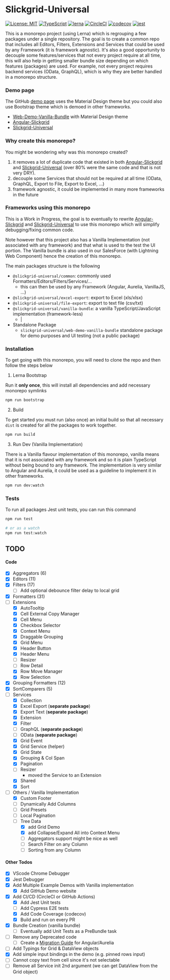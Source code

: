 # Slickgrid-Universal

[![License: MIT](https://img.shields.io/badge/License-MIT-yellow.svg)](https://opensource.org/licenses/MIT)
[![TypeScript](https://img.shields.io/badge/%3C%2F%3E-TypeScript-%230074c1.svg)](http://www.typescriptlang.org/)
[![lerna](https://img.shields.io/badge/maintained%20with-lerna-cc00ff.svg)](https://lerna.js.org/)
[![CircleCI](https://circleci.com/gh/ghiscoding/slickgrid-universal/tree/master.svg?style=shield)](https://circleci.com/gh/ghiscoding/workflows/slickgrid-universal/tree/master)
[![codecov](https://codecov.io/gh/ghiscoding/slickgrid-universal/branch/master/graph/badge.svg)](https://codecov.io/gh/ghiscoding/slickgrid-universal)
[![jest](https://jestjs.io/img/jest-badge.svg)](https://github.com/facebook/jest)

This is a monorepo project (using Lerna) which is regrouping a few packages under a single repository. 
The goal is to create a common repo that includes all Editors, Filters, Extensions and Services 
that could be used by any Framework (it is framework agnostic). 
It's also a good opportunity to decouple some features/services that not every project require at all time, 
this will also help in getting smaller bundle size depending on which features (packages) are used. For example, not every project requires backend services (OData, GraphQL), 
which is why they are better handled in a monorepo structure.

### Demo page
The GitHub [demo page](https://ghiscoding.github.io/slickgrid-universal) uses the Material Design theme but you could also use Bootstrap theme which is demoed in other frameworks. 
- [Web-Demo-Vanilla-Bundle](https://ghiscoding.github.io/slickgrid-universal) with Material Design theme
- [Angular-Slickgrid](https://ghiscoding.github.io/Angular-Slickgrid/)
- [Slickgrid-Universal](https://ghiscoding.github.io/aurelia-slickgrid/) 

### Why create this monorepo?
You might be wondering why was this monorepo created?
1. it removes a lot of duplicate code that existed in both 
[Angular-Slickgrid](https://github.com/ghiscoding/Angular-Slickgrid) and [Slickgrid-Universal](https://github.com/ghiscoding/aurelia-slickgrid) 
(over 80% were the same code and that is not very DRY).
2. decouple some Services that should not be required at all time (OData, GraphQL, Export to File, Export to Excel, ...)
3. framework agnostic, it could be implemented in many more frameworks in the future

### Frameworks using this monorepo
This is a Work in Progress, the goal is to eventually to rewrite 
[Angular-Slickgrid](https://github.com/ghiscoding/Angular-Slickgrid) 
and [Slickgrid-Universal](https://github.com/ghiscoding/aurelia-slickgrid) to use this monorepo which will simplify debugging/fixing common code. 

Note however that this project also has a Vanilla Implementation (not associated with any framework) 
and that what is used to the test the UI portion. The Vanilla bundle is also used in our SalesForce (with Lightning Web Component) hence the creation of this monorepo.

The main packages structure is the following
- `@slickgrid-universal/common`: commonly used Formatters/Editors/Filters/Services/...
  - this can then be used by any Framework (Angular, Aurelia, VanillaJS, ...)
- `@slickgrid-universal/excel-export`: export to Excel (xls/xlsx)
- `@slickgrid-universal/file-export`: export to text file (csv/txt)
- `@slickgrid-universal/vanilla-bundle`: a vanilla TypeScript/JavaScript implementation (framework-less)
  - |
- Standalone Package
  - `slickgrid-universal/web-demo-vanilla-bundle` standalone package for demo purposes and UI testing (not a public package)

### Installation
To get going with this monorepo, you will need to clone the repo and then follow the steps below

1. Lerna Bootstrap

Run it **only once**, this will install all dependencies and add necessary monorepo symlinks
```bash
npm run bootstrap
```

2. Build

To get started you must run (also once) an initial build so that all necessary `dist` is created for all the packages to work together.
```bash
npm run build
```

3. Run Dev (Vanilla Implementation)

There is a Vanilla flavour implementation of this monorepo, vanilla means that it is not associated with any framework 
and so it is plain TypeScript without being bound to any framework. The implementation is very similar to Angular and Aurelia, 
it could be used as a guideline to implement it in other frameworks.

```bash
npm run dev:watch
```

### Tests
To run all packages Jest unit tests, you can run this command
```bash
npm run test

# or as a watch
npm run test:watch
```

## TODO
#### Code
- [x] Aggregators (6)
- [x] Editors (11)
- [x] Filters (17)
  - [ ] Add optional debounce filter delay to local grid
- [x] Formatters (31)
- [ ] Extensions
  - [x] AutoTooltip
  - [x] Cell External Copy Manager
  - [x] Cell Menu
  - [x] Checkbox Selector
  - [x] Context Menu
  - [x] Draggable Grouping
  - [x] Grid Menu
  - [x] Header Button
  - [x] Header Menu
  - [ ] Resizer
  - [ ] Row Detail
  - [x] Row Move Manager
  - [x] Row Selection
- [x] Grouping Formatters (12)
- [x] SortComparers (5)
- [ ] Services
  - [x] Collection
  - [x] Excel Export (**separate package**)
  - [x] Export Text (**separate package**)
  - [x] Extension
  - [x] Filter
  - [ ] GraphQL (**separate package**)
  - [ ] OData (**separate package**)
  - [x] Grid Event
  - [x] Grid Service (helper)
  - [x] Grid State
  - [x] Grouping & Col Span
  - [x] Pagination
  - [ ] Resizer 
    - moved the Service to an Extension
  - [x] Shared
  - [x] Sort
- [ ] Others / Vanilla Implementation
  - [x] Custom Footer
  - [ ] Dynamically Add Columns
  - [ ] Grid Presets
  - [ ] Local Pagination
  - [ ] Tree Data
    - [x] add Grid Demo
    - [x] add Collapse/Expand All into Context Menu
    - [ ] Aggregators support might be nice as well
    - [ ] Search Filter on any Column
    - [ ] Sorting from any Column

#### Other Todos
- [x] VScode Chrome Debugger
- [x] Jest Debugger
- [x] Add Multiple Example Demos with Vanilla implementation
  - [x] Add GitHub Demo website
- [x] Add CI/CD (CircleCI or GitHub Actions)
  - [x] Add Jest Unit tests
  - [ ] Add Cypress E2E tests
  - [x] Add Code Coverage (codecov)
  - [x] Build and run on every PR
- [x] Bundle Creation (vanilla bundle)
  - [ ] Eventually add Unit Tests as a PreBundle task
- [ ] Remove any Deprecated code
  - [ ] Create a [Migration Guide](https://github.com/ghiscoding/slickgrid-universal/wiki/Migration-for-Angular-Aurelia-Slickgrid) for Angular/Aurelia
- [ ] Add Typings for Grid & DataView objects
- [x] Add simple input bindings in the demo (e.g. pinned rows input)
- [ ] Cannot copy text from cell since it's not selectable
- [ ] Remove all Service init 2nd argument (we can get DataView from the Grid object)
